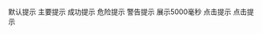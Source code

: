 <messageA />
<coco-button @click="change1">默认提示</coco-button>
<coco-button type="primary" @click="change2">主要提示</coco-button>
<coco-button type="success" @click="change3">成功提示</coco-button>
<coco-button type="danger" @click="change4">危险提示</coco-button>
<coco-button type="warning" @click="change5">警告提示</coco-button>
<MessageB />
<coco-button type="primary" @click="change6">展示5000毫秒</coco-button>
<MessageC />
<coco-button type="primary" @click="change7">点击提示</coco-button>
<MessageD />
<coco-button type="primary" @click="change8">点击提示</coco-button>
<MessageE />

<script setup>
  import MessageA from './messageA.md'
  import MessageB from './messageB.md'
  import MessageC from './messageC.md'
  import MessageD from './messageD.md'
  import MessageE from './messageE.md'
  import { Message } from '@coco-ui/coco-ui2'
  function change1() {
    Message({ message: '默认提示', type: 'default', round: true })
  }
  function change2() {
    Message({ message: '主要提示', type: 'primary', round: true })
  }
  function change3() {
    Message({ message: '成功提示', type: 'success', round: true })
  }
  function change4() {
    Message({ message: '危险提示', type: 'danger', round: true })
  }
  function change5() {
    Message({ message: '警告提示', type: 'warning', round: true })
  }
  function change6() {
    Message({ message: '5000毫秒后隐藏', type: 'primary', time: 5000 })
  }
  function change7() {
    Message({ message: '主要提示', type: 'primary', icon: 'coco-ui-smile' })
  }
  function change8() {
    Message({
      message: '主要提示',
      type: 'primary',
      icon: 'coco-ui-smile',
      showClose: true
    })
  }
</script>
